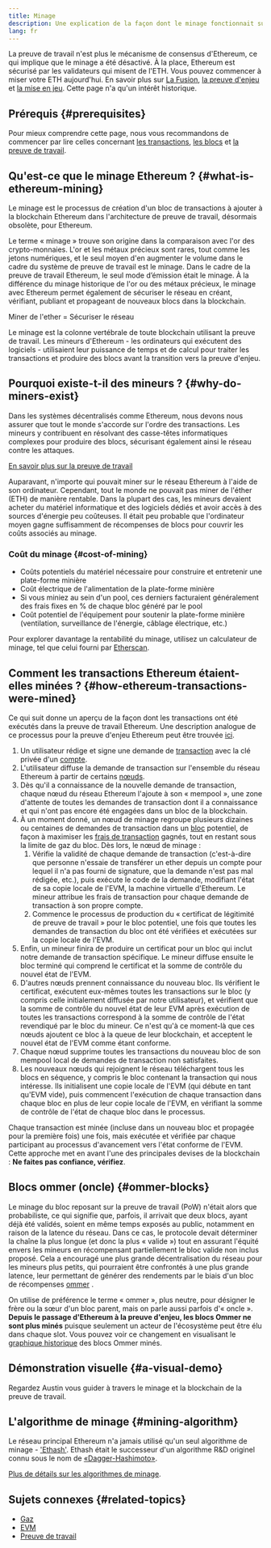 ```yaml
---
title: Minage
description: Une explication de la façon dont le minage fonctionnait sur Ethereum.
lang: fr
---
```


<Alert variant="update">
<AlertEmoji text=":wave:"/>
<AlertContent>
<AlertDescription>
La preuve de travail n'est plus le mécanisme de consensus d'Ethereum, ce qui implique que le minage a été désactivé. À la place, Ethereum est sécurisé par les validateurs qui misent de l'ETH. Vous pouvez commencer à miser votre ETH aujourd'hui. En savoir plus sur <a href='/roadmap/merge/'>La Fusion</a>, <a href='/developers/docs/consensus-mechanisms/pos/'>la preuve d'enjeu</a> et <a href='/staking/'>la mise en jeu</a>. Cette page n'a qu'un intérêt historique.
</AlertDescription>
</AlertContent>
</Alert>

## Prérequis {#prerequisites}

Pour mieux comprendre cette page, nous vous recommandons de commencer par lire celles concernant [les transactions](/developers/docs/transactions/), [les blocs](/developers/docs/blocks/) et [la preuve de travail](/developers/docs/consensus-mechanisms/pow/).

## Qu'est-ce que le minage Ethereum ? {#what-is-ethereum-mining}

Le minage est le processus de création d'un bloc de transactions à ajouter à la blockchain Ethereum dans l'architecture de preuve de travail, désormais obsolète, pour Ethereum.

Le terme « minage » trouve son origine dans la comparaison avec l'or des crypto-monnaies. L'or et les métaux précieux sont rares, tout comme les jetons numériques, et le seul moyen d'en augmenter le volume dans le cadre du système de preuve de travail est le minage. Dans le cadre de la preuve de travail Ethereum, le seul mode d’émission était le minage. À la différence du minage historique de l'or ou des métaux précieux, le minage avec Ethereum permet également de sécuriser le réseau en créant, vérifiant, publiant et propageant de nouveaux blocs dans la blockchain.

Miner de l'ether = Sécuriser le réseau

Le minage est la colonne vertébrale de toute blockchain utilisant la preuve de travail. Les mineurs d'Ethereum - les ordinateurs qui exécutent des logiciels - utilisaient leur puissance de temps et de calcul pour traiter les transactions et produire des blocs avant la transition vers la preuve d'enjeu.

## Pourquoi existe-t-il des mineurs ? {#why-do-miners-exist}

Dans les systèmes décentralisés comme Ethereum, nous devons nous assurer que tout le monde s'accorde sur l'ordre des transactions. Les mineurs y contribuent en résolvant des casse-têtes informatiques complexes pour produire des blocs, sécurisant également ainsi le réseau contre les attaques.

[En savoir plus sur la preuve de travail](/developers/docs/consensus-mechanisms/pow/)

Auparavant, n'importe qui pouvait miner sur le réseau Ethereum à l'aide de son ordinateur. Cependant, tout le monde ne pouvait pas miner de l'éther (ETH) de manière rentable. Dans la plupart des cas, les mineurs devaient acheter du matériel informatique et des logiciels dédiés et avoir accès à des sources d'énergie peu coûteuses. Il était peu probable que l'ordinateur moyen gagne suffisamment de récompenses de blocs pour couvrir les coûts associés au minage.

### Coût du minage {#cost-of-mining}

- Coûts potentiels du matériel nécessaire pour construire et entretenir une plate-forme minière
- Coût électrique de l'alimentation de la plate-forme minière
- Si vous miniez au sein d'un pool, ces derniers facturaient généralement des frais fixes en % de chaque bloc généré par le pool
- Coût potentiel de l'équipement pour soutenir la plate-forme minière (ventilation, surveillance de l'énergie, câblage électrique, etc.)

Pour explorer davantage la rentabilité du minage, utilisez un calculateur de minage, tel que celui fourni par [Etherscan](https://etherscan.io/ether-mining-calculator).

## Comment les transactions Ethereum étaient-elles minées ? {#how-ethereum-transactions-were-mined}

Ce qui suit donne un aperçu de la façon dont les transactions ont été exécutés dans la preuve de travail Ethereum. Une description analogue de ce processus pour la preuve d'enjeu Ethereum peut être trouvée [ici](/developers/docs/consensus-mechanisms/pos/#transaction-execution-ethereum-pos).

1. Un utilisateur rédige et signe une demande de [transaction](/developers/docs/transactions/) avec la clé privée d'un [compte](/developers/docs/accounts/).
2. L'utilisateur diffuse la demande de transaction sur l'ensemble du réseau Ethereum à partir de certains [nœuds](/developers/docs/nodes-and-clients/).
3. Dès qu'il a connaissance de la nouvelle demande de transaction, chaque nœud du réseau Ethereum l'ajoute à son « mempool », une zone d'attente de toutes les demandes de transaction dont il a connaissance et qui n'ont pas encore été engagées dans un bloc de la blockchain.
4. À un moment donné, un nœud de minage regroupe plusieurs dizaines ou centaines de demandes de transaction dans un [bloc](/developers/docs/blocks/) potentiel, de façon à maximiser les [frais de transaction](/developers/docs/gas/) gagnés, tout en restant sous la limite de gaz du bloc. Dès lors, le nœud de minage :
   1. Vérifie la validité de chaque demande de transaction (c'est-à-dire que personne n'essaie de transférer un ether depuis un compte pour lequel il n'a pas fourni de signature, que la demande n'est pas mal rédigée, etc.), puis exécute le code de la demande, modifiant l'état de sa copie locale de l'EVM, la machine virtuelle d'Ethereum. Le mineur attribue les frais de transaction pour chaque demande de transaction à son propre compte.
   2. Commence le processus de production du « certificat de légitimité de preuve de travail » pour le bloc potentiel, une fois que toutes les demandes de transaction du bloc ont été vérifiées et exécutées sur la copie locale de l'EVM.
5. Enfin, un mineur finira de produire un certificat pour un bloc qui inclut notre demande de transaction spécifique. Le mineur diffuse ensuite le bloc terminé qui comprend le certificat et la somme de contrôle du nouvel état de l'EVM.
6. D'autres nœuds prennent connaissance du nouveau bloc. Ils vérifient le certificat, exécutent eux-mêmes toutes les transactions sur le bloc (y compris celle initialement diffusée par notre utilisateur), et vérifient que la somme de contrôle du nouvel état de leur EVM après exécution de toutes les transactions correspond à la somme de contrôle de l'état revendiqué par le bloc du mineur. Ce n'est qu'à ce moment-là que ces nœuds ajoutent ce bloc à la queue de leur blockchain, et acceptent le nouvel état de l'EVM comme étant conforme.
7. Chaque nœud supprime toutes les transactions du nouveau bloc de son mempool local de demandes de transaction non satisfaites.
8. Les nouveaux nœuds qui rejoignent le réseau téléchargent tous les blocs en séquence, y compris le bloc contenant la transaction qui nous intéresse. Ils initialisent une copie locale de l'EVM (qui débute en tant qu'EVM vide), puis commencent l'exécution de chaque transaction dans chaque bloc en plus de leur copie locale de l'EVM, en vérifiant la somme de contrôle de l'état de chaque bloc dans le processus.

Chaque transaction est minée (incluse dans un nouveau bloc et propagée pour la première fois) une fois, mais exécutée et vérifiée par chaque participant au processus d'avancement vers l'état conforme de l'EVM. Cette approche met en avant l'une des principales devises de la blockchain : **Ne faites pas confiance, vérifiez**.

## Blocs ommer (oncle) {#ommer-blocks}

Le minage du bloc reposant sur la preuve de travail (PoW) n'était alors que probabiliste, ce qui signifie que, parfois, il arrivait que deux blocs, ayant déjà été validés, soient en même temps exposés au public, notamment en raison de la latence du réseau. Dans ce cas, le protocole devait déterminer la chaîne la plus longue (et donc la plus « valide ») tout en assurant l'équité envers les mineurs en récompensant partiellement le bloc valide non inclus proposé. Cela a encouragé une plus grande décentralisation du réseau pour les mineurs plus petits, qui pourraient être confrontés à une plus grande latence, leur permettant de générer des rendements par le biais d'un bloc de récompenses [ommer](/glossary/#ommer) .

On utilise de préférence le terme « ommer », plus neutre, pour désigner le frère ou la sœur d'un bloc parent, mais on parle aussi parfois d'« oncle ». **Depuis le passage d'Ethereum à la preuve d'enjeu, les blocs Ommer ne sont plus minés** puisque seulement un acteur de l'écosystème peut être élu dans chaque slot. Vous pouvez voir ce changement en visualisant le [graphique historique](https://ycharts.com/indicators/ethereum_uncle_rate) des blocs Ommer minés.

## Démonstration visuelle {#a-visual-demo}

Regardez Austin vous guider à travers le minage et la blockchain de la preuve de travail.

<YouTube id="zcX7OJ-L8XQ" />

## L'algorithme de minage {#mining-algorithm}

Le réseau principal Ethereum n'a jamais utilisé qu'un seul algorithme de minage - ['Ethash'](/developers/docs/consensus-mechanisms/pow/mining/mining-algorithms/ethash/). Ethash était le successeur d'un algorithme R&D originel connu sous le nom de [«Dagger-Hashimoto»](/developers/docs/consensus-mechanisms/pow/mining/mining-algorithms/dagger-hashimoto/).

[Plus de détails sur les algorithmes de minage](/developers/docs/consensus-mechanisms/pow/mining/mining-algorithms/).

## Sujets connexes {#related-topics}

- [Gaz](/developers/docs/gas/)
- [EVM](/developers/docs/evm/)
- [Preuve de travail](/developers/docs/consensus-mechanisms/pow/)
